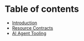 # Table of contents

* [Introduction](README.md)
* [Resource Contracts](resource-contracts.md)
* [AI Agent Tooling](ai-agent-tooling.md)
